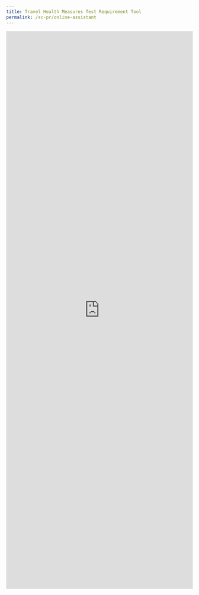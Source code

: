 ```yaml
---
title: Travel Health Measures Test Requirement Tool
permalink: /sc-pr/online-assistant
---
```

<iframe width="100%" height="1500px" src="https://www.checkfirst.gov.sg/c/79505721-0c3a-4cde-a659-782d7ffbde6d" frameborder="0" allow="accelerometer; autoplay; clipboard-write; encrypted-media; gyroscope; picture-in-picture" allowfullscreen></iframe>